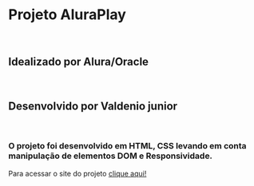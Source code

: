 <h1> Projeto AluraPlay </h1> </br>
<h2>Idealizado por Alura/Oracle</h2> </br>
<h2>Desenvolvido por <strong>Valdenio junior</strong></h2></br>
<h3>O projeto foi desenvolvido em HTML, CSS levando em conta manipulação de elementos DOM e Responsividade.</h3>

Para acessar o site do projeto <a href="https://denium.github.io/AluraTube/">clique aqui!</a>
